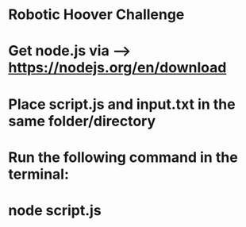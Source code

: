 # Robotic Hoover Challenge
#
# Get node.js via --> https://nodejs.org/en/download
# Place script.js and input.txt in the same folder/directory
# Run the following command in the terminal:
# node script.js
